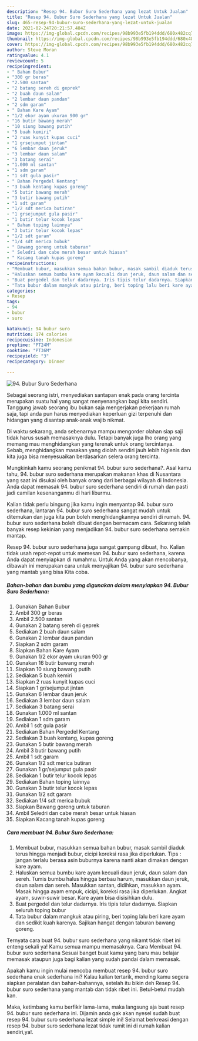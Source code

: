 ```yaml
---
description: "Resep 94. Bubur Suro Sederhana yang lezat Untuk Jualan"
title: "Resep 94. Bubur Suro Sederhana yang lezat Untuk Jualan"
slug: 465-resep-94-bubur-suro-sederhana-yang-lezat-untuk-jualan
date: 2021-02-24T20:21:57.484Z
image: https://img-global.cpcdn.com/recipes/98b993e5fb194ddd/680x482cq70/94-bubur-suro-sederhana-foto-resep-utama.jpg
thumbnail: https://img-global.cpcdn.com/recipes/98b993e5fb194ddd/680x482cq70/94-bubur-suro-sederhana-foto-resep-utama.jpg
cover: https://img-global.cpcdn.com/recipes/98b993e5fb194ddd/680x482cq70/94-bubur-suro-sederhana-foto-resep-utama.jpg
author: Steve Moran
ratingvalue: 4.1
reviewcount: 5
recipeingredient:
- " Bahan Bubur"
- "300 gr beras"
- "2.500 santan"
- "2 batang sereh di geprek"
- "2 buah daun salam"
- "2 lembar daun pandan"
- "2 sdm garam"
- " Bahan Kare Ayam"
- "1/2 ekor ayam ukuran 900 gr"
- "16 butir bawang merah"
- "10 siung bawang putih"
- "5 buah kemiri"
- "2 ruas kunyit kupas cuci"
- "1 grsejumput jintan"
- "6 lembar daun jeruk"
- "3 lembar daun salam"
- "3 batang serai"
- "1.000 ml santan"
- "1 sdm garam"
- "1 sdt gula pasir"
- " Bahan Pergedel Kentang"
- "3 buah kentang kupas goreng"
- "5 butir bawang merah"
- "3 butir bawang putih"
- "1 sdt garam"
- "1/2 sdt merica butiran"
- "1 grsejumput gula pasir"
- "1 butir telur kocok lepas"
- " Bahan toping lainnya"
- "3 butir telur kocok lepas"
- "1/2 sdt garam"
- "1/4 sdt merica bubuk"
- " Bawang goreng untuk taburan"
- " Seledri dan cabe merah besar untuk hiasan"
- " Kacang tanah kupas goreng"
recipeinstructions:
- "Membuat bubur, masukkan semua bahan bubur, masak sambil diaduk terus hingga menjadi bubur, cicipi koreksi rasa jika diperlukan. Tips : jangan terlalu berasa asin buburnya karena nanti akan dimakan dengan kare ayam."
- "Haluskan semua bumbu kare ayam kecuali daun jeruk, daun salam dan sereh. Tumis bumbu halus hingga berbau harum, masukkan daun jeruk, daun salam dan sereh. Masukkan santan, didihkan, masukkan ayam. Masak hingga ayam empuk, cicipi, koreksi rasa jika diperlukan. Angkat ayam, suwir-suwir besar. Kare ayam bisa disisihkan dulu."
- "Buat pergedel dan telur dadarnya. Iris tipis telur dadarnya. Siapkan seluruh toping bubur"
- "Tata bubur dalam mangkuk atau piring, beri toping lalu beri kare ayam dan sedikit kuah karenya. Sajikan hangat dengan taburan bawang goreng."
categories:
- Resep
tags:
- 94
- bubur
- suro

katakunci: 94 bubur suro 
nutrition: 174 calories
recipecuisine: Indonesian
preptime: "PT24M"
cooktime: "PT36M"
recipeyield: "3"
recipecategory: Dinner

---
```



![94. Bubur Suro Sederhana](https://img-global.cpcdn.com/recipes/98b993e5fb194ddd/680x482cq70/94-bubur-suro-sederhana-foto-resep-utama.jpg)

Sebagai seorang istri, menyediakan santapan enak pada orang tercinta merupakan suatu hal yang sangat menyenangkan bagi kita sendiri. Tanggung jawab seorang ibu bukan saja mengerjakan pekerjaan rumah saja, tapi anda pun harus menyediakan keperluan gizi terpenuhi dan hidangan yang disantap anak-anak wajib nikmat.

Di waktu  sekarang, anda sebenarnya mampu mengorder olahan siap saji tidak harus susah memasaknya dulu. Tetapi banyak juga lho orang yang memang mau menghidangkan yang terenak untuk orang tercintanya. Sebab, menghidangkan masakan yang diolah sendiri jauh lebih higienis dan kita juga bisa menyesuaikan berdasarkan selera orang tercinta. 



Mungkinkah kamu seorang penikmat 94. bubur suro sederhana?. Asal kamu tahu, 94. bubur suro sederhana merupakan makanan khas di Nusantara yang saat ini disukai oleh banyak orang dari berbagai wilayah di Indonesia. Anda dapat memasak 94. bubur suro sederhana sendiri di rumah dan pasti jadi camilan kesenanganmu di hari liburmu.

Kalian tidak perlu bingung jika kamu ingin menyantap 94. bubur suro sederhana, lantaran 94. bubur suro sederhana sangat mudah untuk ditemukan dan juga kita pun boleh menghidangkannya sendiri di rumah. 94. bubur suro sederhana boleh dibuat dengan bermacam cara. Sekarang telah banyak resep kekinian yang menjadikan 94. bubur suro sederhana semakin mantap.

Resep 94. bubur suro sederhana juga sangat gampang dibuat, lho. Kalian tidak usah repot-repot untuk memesan 94. bubur suro sederhana, karena Anda dapat menyiapkan di rumahmu. Untuk Anda yang akan mencobanya, dibawah ini merupakan cara untuk menyajikan 94. bubur suro sederhana yang mantab yang bisa Kita coba.

<!--inarticleads1-->

##### Bahan-bahan dan bumbu yang digunakan dalam menyiapkan 94. Bubur Suro Sederhana:

1. Gunakan  Bahan Bubur
1. Ambil 300 gr beras
1. Ambil 2.500 santan
1. Gunakan 2 batang sereh di geprek
1. Sediakan 2 buah daun salam
1. Gunakan 2 lembar daun pandan
1. Siapkan 2 sdm garam
1. Siapkan  Bahan Kare Ayam
1. Gunakan 1/2 ekor ayam ukuran 900 gr
1. Gunakan 16 butir bawang merah
1. Siapkan 10 siung bawang putih
1. Sediakan 5 buah kemiri
1. Siapkan 2 ruas kunyit kupas cuci
1. Siapkan 1 gr/sejumput jintan
1. Gunakan 6 lembar daun jeruk
1. Sediakan 3 lembar daun salam
1. Sediakan 3 batang serai
1. Gunakan 1.000 ml santan
1. Sediakan 1 sdm garam
1. Ambil 1 sdt gula pasir
1. Sediakan  Bahan Pergedel Kentang
1. Sediakan 3 buah kentang, kupas goreng
1. Gunakan 5 butir bawang merah
1. Ambil 3 butir bawang putih
1. Ambil 1 sdt garam
1. Gunakan 1/2 sdt merica butiran
1. Gunakan 1 gr/sejumput gula pasir
1. Sediakan 1 butir telur kocok lepas
1. Sediakan  Bahan toping lainnya
1. Gunakan 3 butir telur kocok lepas
1. Gunakan 1/2 sdt garam
1. Sediakan 1/4 sdt merica bubuk
1. Siapkan  Bawang goreng untuk taburan
1. Ambil  Seledri dan cabe merah besar untuk hiasan
1. Siapkan  Kacang tanah kupas goreng




<!--inarticleads2-->

##### Cara membuat 94. Bubur Suro Sederhana:

1. Membuat bubur, masukkan semua bahan bubur, masak sambil diaduk terus hingga menjadi bubur, cicipi koreksi rasa jika diperlukan. Tips : jangan terlalu berasa asin buburnya karena nanti akan dimakan dengan kare ayam.
1. Haluskan semua bumbu kare ayam kecuali daun jeruk, daun salam dan sereh. Tumis bumbu halus hingga berbau harum, masukkan daun jeruk, daun salam dan sereh. Masukkan santan, didihkan, masukkan ayam. Masak hingga ayam empuk, cicipi, koreksi rasa jika diperlukan. Angkat ayam, suwir-suwir besar. Kare ayam bisa disisihkan dulu.
1. Buat pergedel dan telur dadarnya. Iris tipis telur dadarnya. Siapkan seluruh toping bubur
1. Tata bubur dalam mangkuk atau piring, beri toping lalu beri kare ayam dan sedikit kuah karenya. Sajikan hangat dengan taburan bawang goreng.




Ternyata cara buat 94. bubur suro sederhana yang nikamt tidak ribet ini enteng sekali ya! Kamu semua mampu memasaknya. Cara Membuat 94. bubur suro sederhana Sesuai banget buat kamu yang baru mau belajar memasak ataupun juga bagi kalian yang sudah pandai dalam memasak.

Apakah kamu ingin mulai mencoba membuat resep 94. bubur suro sederhana enak sederhana ini? Kalau kalian tertarik, mending kamu segera siapkan peralatan dan bahan-bahannya, setelah itu bikin deh Resep 94. bubur suro sederhana yang mantab dan tidak ribet ini. Betul-betul mudah kan. 

Maka, ketimbang kamu berfikir lama-lama, maka langsung aja buat resep 94. bubur suro sederhana ini. Dijamin anda gak akan nyesel sudah buat resep 94. bubur suro sederhana lezat simple ini! Selamat berkreasi dengan resep 94. bubur suro sederhana lezat tidak rumit ini di rumah kalian sendiri,ya!.

